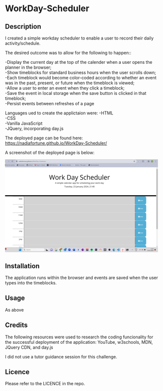 # WorkDay-Scheduler

## **Description**

I created a simple workday scheduler to enable a user to record their daily activity/schedule.

The desired outcome was to allow for the following to happen::

-Display the current day at the top of the calender when a user opens the planner in the browser;  
-Show timeblocks for standard business hours when the user scrolls down;  
-Each timeblock would become color-coded according to whether an event was in the past, present, or future when the timeblock is viewed;  
-Allow a user to enter an event when they click a timeblock;  
-Save the event in local storage when the save button is clicked in that timeblock;  
-Persist events between refreshes of a page  

Languages ued to create the applictaion were:
-HTML  
-CSS  
-Vanilla JavaScript  
-JQuery, incorporating day.js  

The deployed page can be found here: https://nadiafortune.github.io/WorkDay-Scheduler/

A screenshot of the deployed page is below:  

![](./images/Screenshot_2024-01-23_214024.png)


## **Installation**

The application runs within the browser and events are saved when the user types into the timeblocks.


## **Usage**

As above

## **Credits**

The following resources were used to research the coding funcionality for the successful deployment of the application: YouTube, w3schools, MDN, JQuery CDN, and day.js

I did not use a tutor guidance session for this challenge.

## **Licence**

Please refer to the LICENCE in the repo.


